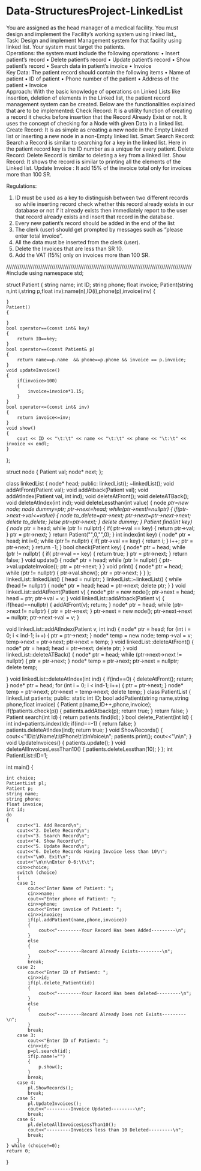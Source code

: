 # Data-StructuresProject-LinkedList
You are assigned as the head manager of a medical facility. You must design and implement the Facility’s working system using linked list,,  
Task: Design and implement Management system for that facility using linked list. Your system must target the patients.  
Operations: the system must include the following operations:
 • Insert patient’s record 
• Delete patient’s record 
• Update patient’s record 
• Show patient’s record 
• Search data in patient’s invoice
• Invoice  
Key Data: The patient record should contain the following items 
• Name of patient 
 • ID of patient
• Phone number of the patient 
• Address of the patient 
• Invoice   
Approach: With the basic knowledge of operations on Linked Lists like insertion, deletion of elements in the Linked list, the patient record management system can be created. Below are the functionalities explained that are to be implemented: 
Check Record: It is a utility function of creating a record it checks before insertion that the Record Already Exist or not. It uses the concept of checking for a Node with given Data in a linked list. 
Create Record: It is as simple as creating a new node in the Empty Linked list or inserting a new node in a non-Empty linked list. 
Smart Search Record: Search a Record is similar to searching for a key in the linked list. Here in the patient record key is the ID number as a unique for every patient. 
Delete Record: Delete Record is similar to deleting a key from a linked list. 
Show Record: It shows the record is similar to printing all the elements of the Linked list. 
Update Invoice : It add 15% of the invoice total only for invoices more than 100 SR. 


Regulations:
1.	ID must be used as a key to distinguish between two different records so while inserting record check whether this record already exists in our database or not if it already exists then immediately report to the user that record already exists and insert that record in the database.
2.	Every new patient’s record should be added in the end of the list
3.	The clerk (user) should get prompted by messages such as “please enter total invoice”.
4.	All the data must be inserted from the clerk (user). 
5.	Delete the Invoices that are less than SR 10. 
6.	Add the VAT (15%) only on invoices more than 100 SR. 

//////////////////////////////////////////////////////////////////////////////////////////////////
#include<iostream>
using namespace std;

struct Patient
{
    string name;
    int ID;
    string phone;
    float invoice;
    Patient(string n,int i,string p,float inv):name(n),ID(i),phone(p),invoice(inv)
    {

    }
    Patient()
    {

    }
    bool operator==(const int& key)
    {
        return ID==key;
    }
    bool operator==(const Patient& p)
    {
        return name==p.name  && phone==p.phone && invoice == p.invoice;
    }
    void updateInvoice()
    {
        if(invoice>100)
        {
            invoice=invoice*1.15;
        }
    }
    bool operator<=(const int& inv)
    {
        return invoice<=inv;
    }
    void show()
    {
        cout << ID << "\t:\t" << name << "\t:\t" << phone << "\t:\t" << invoice << endl;
    }
};

struct node
{
    Patient val;
    node* next;
};

class linkedList
{
    node* head;
public:
    linkedList();
    ~linkedList();
    void addAtFront(Patient val);
    void addAtback(Patient val);
    void addAtIndex(Patient val, int ind);
    void deleteAtFront();
    void deleteATBack();
    void deleteAtIndex(int ind);
    void deleteLessthan(int value)
    {
        node *ptr=new node;
        node *dummy=ptr;
        ptr->next=head;
        while(ptr->next!=nullptr)
        {
            if(ptr->next->val<=value)
            {
                node* to_delete=ptr->next;
                ptr->next=ptr->next->next;
                delete to_delete;
            }else
                ptr=ptr->next;
        }
        delete dummy;
    }
    Patient find(int key)
    {
        node* ptr = head;
        while (ptr != nullptr)
        {
            if( ptr->val == key)
            {
                return ptr->val;
            }
            ptr = ptr->next;
        }
        return Patient("",0,"",0);
    }
    int index(int key)
    {
        node* ptr = head;
        int i=0;
        while (ptr != nullptr)
        {
            if( ptr->val == key)
            {
                return i;
            }
            i++;
            ptr = ptr->next;
        }
        return -1;
    }
    bool check(Patient key)
    {
        node* ptr = head;
        while (ptr != nullptr)
        {
            if( ptr->val == key)
            {
                return true;
            }
            ptr = ptr->next;
        }
        return false;
    }
    void update()
    {
        node* ptr = head;
        while (ptr != nullptr)
        {
            ptr->val.updateInvoice();
            ptr = ptr->next;
        }
    }
    void print()
    {
        node* ptr = head;
        while (ptr != nullptr)
        {
            ptr->val.show();
            ptr = ptr->next;
        }
    }
};
linkedList::linkedList()
{
    head = nullptr;
}
linkedList::~linkedList()
{
    while (head != nullptr)
    {
        node* ptr = head;
        head = ptr->next;
        delete ptr;
    }
}
void linkedList::addAtFront(Patient v)
{
    node* ptr = new node();
    ptr->next = head;
    head = ptr;
    ptr->val = v;
}
void linkedList::addAtback(Patient v)
{
    if(head==nullptr)
    {
        addAtFront(v);
        return;
    }
    node* ptr = head;
    while (ptr->next != nullptr)
    {
        ptr = ptr->next;
    }
    ptr->next = new node();
    ptr->next->next = nullptr;
    ptr->next->val = v;
}

void linkedList::addAtIndex(Patient v, int ind)
{
    node* ptr = head;
    for (int i = 0; i < ind-1; i++)
    {
        ptr = ptr->next;
    }
    node* temp = new node;
    temp->val = v;
    temp->next = ptr->next;
    ptr->next = temp;
}
void linkedList::deleteAtFront()
{
    node* ptr = head;
    head = ptr->next;
    delete ptr;
}
void linkedList::deleteATBack()
{
    node* ptr = head;
    while (ptr->next->next != nullptr)
    {
        ptr = ptr->next;
    }
    node* temp = ptr->next;
    ptr->next = nullptr;
    delete temp;

}
void linkedList::deleteAtIndex(int ind)
{
    if(ind==0)
    {
        deleteAtFront();
        return;
    }
    node* ptr = head;
    for (int i = 0; i < ind-1; i++)
    {
        ptr = ptr->next;
    }
    node* temp = ptr->next;
    ptr->next = temp->next;
    delete temp;
}
class PatientList
{
    linkedList patients;
public:
    static int ID;
    bool addPatient(string name,string phone,float invoice)
    {
        Patient p(name,ID++,phone,invoice);
        if(!patients.check(p))
        {
            patients.addAtback(p);
            return true;
        }
        return false;
    }
    Patient search(int Id)
    {
        return patients.find(Id);
    }
    bool delete_Patient(int Id)
    {
        int ind=patients.index(Id);
        if(ind==-1)
        {
            return false;
        }
        patients.deleteAtIndex(ind);
        return true;
    }
    void ShowRecords()
    {
        cout<<"ID\t:\tName\t:\tPhone\t:\tInVoice\n";
        patients.print();
        cout<<"\n\n";
    }
    void UpdateInvoices()
    {
        patients.update();
    }
    void deleteAllInvoicesLessThan10()
    {
        patients.deleteLessthan(10);
    }
};
int PatientList::ID=1;

int main()
{
    
    int choice;
    PatientList pl;
    Patient p;
    string name;
    string phone;
    float invoice;
    int id;
    do
    {
        cout<<"1. Add Record\n";
        cout<<"2. Delete Record\n";
        cout<<"3. Search Record\n";
        cout<<"4. Show Record\n";
        cout<<"5. Update Record\n";
        cout<<"6. Delete Records Having Invoice less than 10\n";
        cout<<"\n0. Exit\n";
        cout<<"\n\n\nEnter 0-6:\t\t";
        cin>>choice;
        switch (choice)
        {
        case 1:
            cout<<"Enter Name of Patient: ";
            cin>>name;
            cout<<"Enter phone of Patient: ";
            cin>>phone;
            cout<<"Enter invoice of Patient: ";
            cin>>invoice;
            if(pl.addPatient(name,phone,invoice))
            {
                cout<<"---------Your Record Has been Added---------\n";
            }
            else 
            {
                cout<<"---------Record Already Exists---------\n";
            }
            break;
        case 2:
            cout<<"Enter ID of Patient: ";
            cin>>id;
            if(pl.delete_Patient(id))
            {
                cout<<"---------Your Record Has been deleted---------\n";
            }
            else
            {
                cout<<"---------Record Already Does not Exists---------\n";
            }
            break;
        case 3:
            cout<<"Enter ID of Patient: ";
            cin>>id;
            p=pl.search(id);
            if(p.name!="")
            {
                p.show();
            }
            break;
        case 4:
            pl.ShowRecords();
            break;
        case 5:
            pl.UpdateInvoices();
            cout<<"---------Invoice Updated---------\n";
            break;
        case 6:
            pl.deleteAllInvoicesLessThan10();
            cout<<"---------Invoices less than 10 Deleted---------\n";
            break;
        }
    } while (choice!=0);
    return 0;
}


